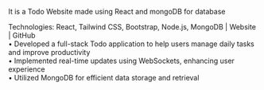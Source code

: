 It is a Todo Website made using React and mongoDB for database

Technologies: React, Tailwind CSS, Bootstrap, Node.js, MongoDB | Website | GitHub <br>
•	Developed a full-stack Todo application to help users manage daily tasks and improve productivity<br>
•	Implemented real-time updates using WebSockets, enhancing user experience<br>
•	Utilized MongoDB for efficient data storage and retrieval<br>
